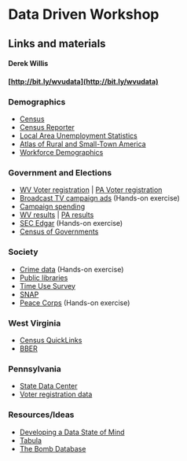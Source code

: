 # Data Driven Workshop
## Links and materials
#### Derek Willis
#### [http://bit.ly/wvudata](http://bit.ly/wvudata)

### Demographics

* [Census](http://www.census.gov/)
* [Census Reporter](http://censusreporter.org/)
* [Local Area Unemployment Statistics](http://www.bls.gov/lau/)
* [Atlas of Rural and Small-Town America](http://www.ers.usda.gov/data-products/atlas-of-rural-and-small-town-america.aspx)
* [Workforce Demographics](http://www.bls.gov/bls/demographics.htm)

### Government and Elections

* [WV Voter registration](http://www.sos.wv.gov/elections/history/Pages/Voter_Registration.aspx) | [PA Voter registration](http://www.dos.pa.gov/VotingElections/OtherServicesEvents/VotingElectionStatistics/Pages/default.aspx)
* [Broadcast TV campaign ads](https://stations.fcc.gov/) (Hands-on exercise)
* [Campaign spending](http://www.fec.gov/data/CandidateDisbursement.do?format=html&election_yr=2014)
* [WV results](https://github.com/openelections/openelections-results-wv/tree/master/raw) | [PA results](https://github.com/openelections/openelections-results-pa/tree/master/raw)
* [SEC Edgar](http://www.sec.gov/edgar.shtml) (Hands-on exercise)
* [Census of Governments](http://www.census.gov/govs/)

### Society

* [Crime data](https://www.strongspace.com/shared/u6n69debcw) (Hands-on exercise)
* [Public libraries](http://www.imls.gov/research/public_libraries_in_the_united_states_survey.aspx)
* [Time Use Survey](http://www.bls.gov/tus/)
* [SNAP](http://www.fns.usda.gov/pd/supplemental-nutrition-assistance-program-snap)
* [Peace Corps](http://files.peacecorps.gov/multimedia/pdf/stats/schools2014.pdf) (Hands-on exercise)

### West Virginia

* [Census QuickLinks](http://quickfacts.census.gov/qfd/states/54000lk.html)
* [BBER](http://www.be.wvu.edu/bber/data.htm?expandable=0)

### Pennsylvania

* [State Data Center](http://pasdc.hbg.psu.edu/)
* [Voter registration data](http://www.dos.pa.gov/VotingElections/OtherServicesEvents/VotingElectionStatistics/Pages/default.aspx)

### Resources/Ideas

* [Developing a Data State of Mind](dwillis.github.io/interviewing-data/3825.pdf)
* [Tabula](http://tabula.technology/)
* [The Bomb Database](http://www.bostonglobe.com/news/nation/2012/07/29/century-data-and-destruction-chronicled-air-force-officer/5m2HK2CP9UcwwJzMhtdQOO/story.html)
